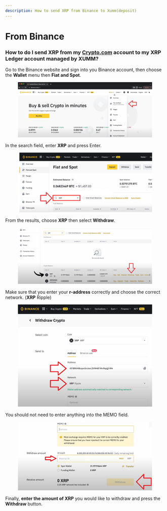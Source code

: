 ```yaml
---
description: How to send XRP from Binance to Xumm(deposit)
---
```


# From Binance

### **How to do I send XRP from my** [**Crypto.com**](http://crypto.com/) **account to my XRP Ledger account managed by XUMM?** <a href="#how-to-do-i-send-xrp-from-my-crypto.com-account-to-my-xrp-ledger-account-managed-by-xumm" id="how-to-do-i-send-xrp-from-my-crypto.com-account-to-my-xrp-ledger-account-managed-by-xumm"></a>

Go to the Binance website and sign into you Binance account, then choose the **Wallet** menu then **Fiat and Spot**.

<figure><img src="../../.gitbook/assets/Binance -1.png" alt=""><figcaption></figcaption></figure>

In the search field, enter **XRP** and press Enter.

<figure><img src="../../.gitbook/assets/Binance -2 (1).png" alt=""><figcaption></figcaption></figure>

From the results, choose **XRP** then select **Withdraw**.

<figure><img src="../../.gitbook/assets/Binance -3.png" alt=""><figcaption></figcaption></figure>

Make sure that you enter your **r-address** correctly and choose the correct network. (**XRP** Ripple)

<figure><img src="../../.gitbook/assets/Binance -4.png" alt=""><figcaption></figcaption></figure>

You should not need to enter anything into the MEMO field.

<figure><img src="../../.gitbook/assets/Binance -5.png" alt=""><figcaption></figcaption></figure>

Finally, **enter the amount of XRP** you would like to withdraw and press the **Withdraw** button.



